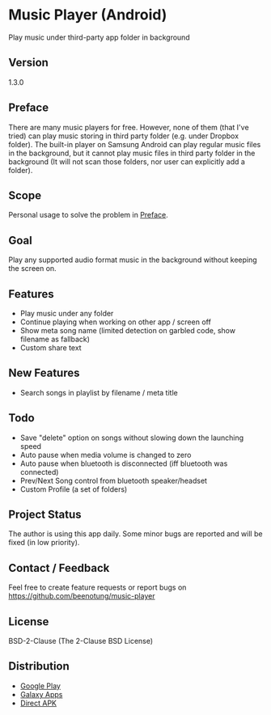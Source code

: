 # Music Player (Android)
Play music under third-party app folder in background

## Version
1.3.0

## Preface
There are many music players for free. However, none of them (that I've tried) can play music storing in third party folder (e.g. under Dropbox folder).
The built-in player on Samsung Android can play regular music files in the background, but it cannot play music files in third party folder in the background (It will not scan those folders, nor user can explicitly add a folder).

## Scope
Personal usage to solve the problem in [Preface](#preface).

## Goal
Play any supported audio format music in the background without keeping the screen on.

## Features
 - Play music under any folder
 - Continue playing when working on other app / screen off
 - Show meta song name (limited detection on garbled code, show filename as fallback)
 - Custom share text

## New Features
 - Search songs in playlist by filename / meta title

## Todo
 - Save "delete" option on songs without slowing down the launching speed
 - Auto pause when media volume is changed to zero
 - Auto pause when bluetooth is disconnected (iff bluetooth was connected)
 - Prev/Next Song control from bluetooth speaker/headset
 - Custom Profile (a set of folders)

## Project Status
The author is using this app daily.
Some minor bugs are reported and will be fixed (in low priority).

## Contact / Feedback
Feel free to create feature requests or report bugs on https://github.com/beenotung/music-player

## License
BSD-2-Clause (The 2-Clause BSD License)

## Distribution
 - [Google Play](https://play.google.com/store/apps/details?id=com.github.beenotung.musicplayer)
 - [Galaxy Apps]()
 - [Direct APK](https://github.com/beenotung/music-player/blob/master/release/music-player-release.apk?raw=1)
